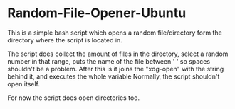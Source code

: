 # Random-File-Opener-Ubuntu
This is a simple bash script which opens a random file/directory form the directory where the script is located in. 

The script does collect the amount of files in the directory, select a random number in that range, puts the name of the file between ' ' so spaces shouldn't be a problem. After this is it joins the "xdg-open" with the string behind it, and executes the whole variable
Normally, the script shouldn't open itself.

For now the script does open directories too.
